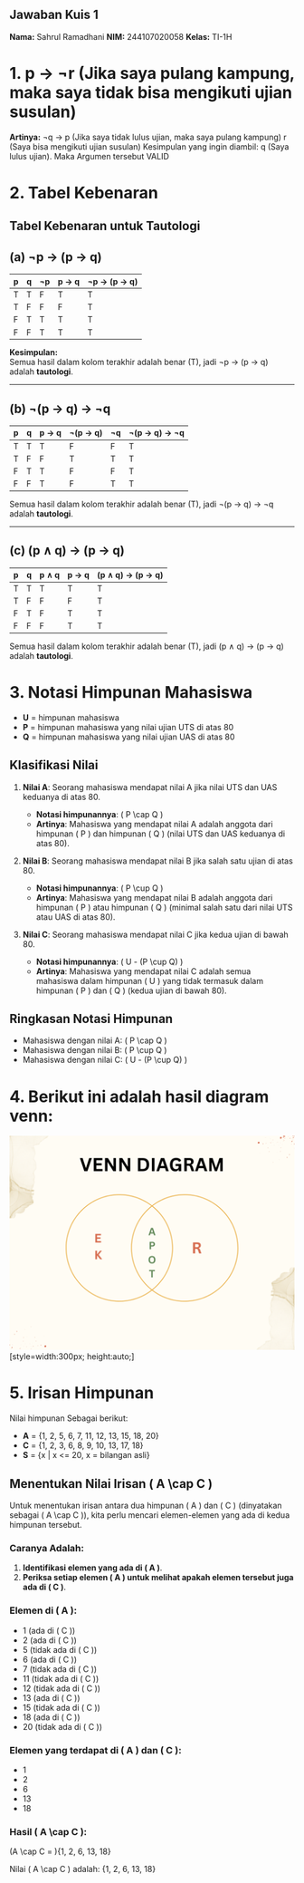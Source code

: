 ## Jawaban Kuis 1
**Nama:** Sahrul Ramadhani
**NIM:** 244107020058
**Kelas:** TI-1H
# 1. p → ¬r (Jika saya pulang kampung, maka saya tidak bisa mengikuti ujian susulan)
**Artinya:** ¬q → p (Jika saya tidak lulus ujian, maka saya pulang kampung)
    r (Saya bisa mengikuti ujian susulan)
    Kesimpulan yang ingin diambil: q (Saya lulus ujian).
    Maka Argumen tersebut VALID

# 2. Tabel Kebenaran
## Tabel Kebenaran untuk Tautologi

## (a) ¬p → (p → q)

| p     | q     | ¬p    | p → q | ¬p → (p → q) |
|-------|-------|-------|-------|---------------|
| T     | T     | F     | T     | T             |
| T     | F     | F     | F     | T             |
| F     | T     | T     | T     | T             |
| F     | F     | T     | T     | T             |

**Kesimpulan:**  
Semua hasil dalam kolom terakhir adalah benar (T), jadi ¬p → (p → q) adalah **tautologi**.

---

## (b) ¬(p → q) → ¬q

| p     | q     | p → q | ¬(p → q) | ¬q    | ¬(p → q) → ¬q |
|-------|-------|-------|----------|-------|----------------|
| T     | T     | T     | F        | F     | T              |
| T     | F     | F     | T        | T     | T              |
| F     | T     | T     | F        | F     | T              |
| F     | F     | T     | F        | T     | T              |
  
Semua hasil dalam kolom terakhir adalah benar (T), jadi ¬(p → q) → ¬q adalah **tautologi**.

---

## (c) (p ∧ q) → (p → q)

| p     | q     | p ∧ q | p → q | (p ∧ q) → (p → q) |
|-------|-------|-------|-------|--------------------|
| T     | T     | T     | T     | T                  |
| T     | F     | F     | F     | T                  |
| F     | T     | F     | T     | T                  |
| F     | F     | F     | T     | T                  |

Semua hasil dalam kolom terakhir adalah benar (T), jadi (p ∧ q) → (p → q) adalah **tautologi**.

# 3. Notasi Himpunan Mahasiswa

- **U** = himpunan mahasiswa
- **P** = himpunan mahasiswa yang nilai ujian UTS di atas 80
- **Q** = himpunan mahasiswa yang nilai ujian UAS di atas 80

## Klasifikasi Nilai

1. **Nilai A**: Seorang mahasiswa mendapat nilai A jika nilai UTS dan UAS keduanya di atas 80.
   - **Notasi himpunannya**: \( P \cap Q \)  
   - **Artinya**: Mahasiswa yang mendapat nilai A adalah anggota dari himpunan \( P \) dan himpunan \( Q \) (nilai UTS dan UAS keduanya di atas 80).

2. **Nilai B**: Seorang mahasiswa mendapat nilai B jika salah satu ujian di atas 80.
   - **Notasi himpunannya**: \( P \cup Q \)  
   - **Artinya**: Mahasiswa yang mendapat nilai B adalah anggota dari himpunan \( P \) atau himpunan \( Q \) (minimal salah satu dari nilai UTS atau UAS di atas 80).

3. **Nilai C**: Seorang mahasiswa mendapat nilai C jika kedua ujian di bawah 80.
   - **Notasi himpunannya**: \( U - (P \cup Q) \)  
   - **Artinya**: Mahasiswa yang mendapat nilai C adalah semua mahasiswa dalam himpunan \( U \) yang tidak termasuk dalam himpunan \( P \) dan \( Q \) (kedua ujian di bawah 80).

## Ringkasan Notasi Himpunan

- Mahasiswa dengan nilai A: \( P \cap Q \)
- Mahasiswa dengan nilai B: \( P \cup Q \)
- Mahasiswa dengan nilai C: \( U - (P \cup Q) \)


# 4. Berikut ini adalah hasil diagram venn:
![Diagram Venn][def] [style=width:300px; height:auto;]

[def]: diagramven.png


# 5. Irisan Himpunan

Nilai himpunan Sebagai berikut:

- **A** = {1, 2, 5, 6, 7, 11, 12, 13, 15, 18, 20}
- **C** = {1, 2, 3, 6, 8, 9, 10, 13, 17, 18}
- **S** = {x | x <= 20, x = bilangan asli}

## Menentukan Nilai Irisan \( A \cap C \)

Untuk menentukan irisan antara dua himpunan \( A \) dan \( C \) (dinyatakan sebagai \( A \cap C \)), kita perlu mencari elemen-elemen yang ada di kedua himpunan tersebut.

### Caranya Adalah:

1. **Identifikasi elemen yang ada di \( A \)**.
2. **Periksa setiap elemen \( A \) untuk melihat apakah elemen tersebut juga ada di \( C \)**.

### Elemen di \( A \):
- 1 (ada di \( C \))
- 2 (ada di \( C \))
- 5 (tidak ada di \( C \))
- 6 (ada di \( C \))
- 7 (tidak ada di \( C \))
- 11 (tidak ada di \( C \))
- 12 (tidak ada di \( C \))
- 13 (ada di \( C \))
- 15 (tidak ada di \( C \))
- 18 (ada di \( C \))
- 20 (tidak ada di \( C \))

### Elemen yang terdapat di \( A \) dan \( C \):
- 1
- 2
- 6
- 13
- 18

### Hasil \( A \cap C \):

\(A \cap C = \){1, 2, 6, 13, 18\}


Nilai \( A \cap C \) adalah:
\{1, 2, 6, 13, 18\}
